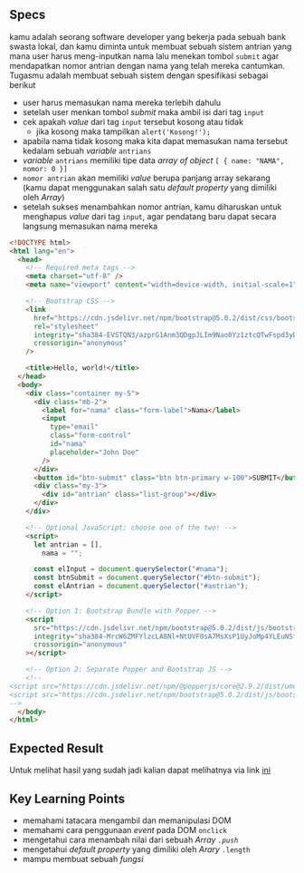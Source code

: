## Specs

kamu adalah seorang software developer yang bekerja pada sebuah bank swasta lokal, dan kamu diminta untuk membuat sebuah sistem antrian yang mana user harus meng-inputkan nama lalu menekan tombol `submit` agar mendapatkan nomor antrian dengan nama yang telah mereka cantumkan. Tugasmu adalah membuat sebuah sistem dengan spesifikasi sebagai berikut

- user harus memasukan nama mereka terlebih dahulu
- setelah user menkan tombol *submit* maka ambil isi dari tag `input`
- cek apakah *value* dari tag `input` tersebut kosong atau tidak
    - jika kosong maka tampilkan `alert('Kosong!');`
- apabila nama tidak kosong maka kita dapat memasukan nama tersebut kedalam sebuah *variable* `antrians`
- *variable* `antrians` memiliki tipe data *array of object* `[ { name: "NAMA", nomor: 0 }]`
- `nomor antrian` akan memiliki *value* berupa panjang array sekarang (kamu dapat menggunakan salah satu *default property* yang dimiliki oleh *Array*)
- setelah sukses menambahkan nomor antrian, kamu diharuskan untuk menghapus *value* dari tag `input`, agar pendatang baru dapat secara langsung memasukan nama mereka

```html
<!DOCTYPE html>
<html lang="en">
  <head>
    <!-- Required meta tags -->
    <meta charset="utf-8" />
    <meta name="viewport" content="width=device-width, initial-scale=1" />

    <!-- Bootstrap CSS -->
    <link
      href="https://cdn.jsdelivr.net/npm/bootstrap@5.0.2/dist/css/bootstrap.min.css"
      rel="stylesheet"
      integrity="sha384-EVSTQN3/azprG1Anm3QDgpJLIm9Nao0Yz1ztcQTwFspd3yD65VohhpuuCOmLASjC"
      crossorigin="anonymous"
    />

    <title>Hello, world!</title>
  </head>
  <body>
    <div class="container my-5">
      <div class="mb-2">
        <label for="nama" class="form-label">Nama</label>
        <input
          type="email"
          class="form-control"
          id="nama"
          placeholder="John Doe"
        />
      </div>
      <button id="btn-submit" class="btn btn-primary w-100">SUBMIT</button>
      <div class="my-3">
        <div id="antrian" class="list-group"></div>
      </div>
    </div>

    <!-- Optional JavaScript; choose one of the two! -->
    <script>
      let antrian = [],
        nama = "";

      const elInput = document.querySelector("#nama");
      const btnSubmit = document.querySelector("#btn-submit");
      const elAntrian = document.querySelector("#antrian");
    </script>

    <!-- Option 1: Bootstrap Bundle with Popper -->
    <script
      src="https://cdn.jsdelivr.net/npm/bootstrap@5.0.2/dist/js/bootstrap.bundle.min.js"
      integrity="sha384-MrcW6ZMFYlzcLA8Nl+NtUVF0sA7MsXsP1UyJoMp4YLEuNSfAP+JcXn/tWtIaxVXM"
      crossorigin="anonymous"
    ></script>

    <!-- Option 2: Separate Popper and Bootstrap JS -->
    <!--
<script src="https://cdn.jsdelivr.net/npm/@popperjs/core@2.9.2/dist/umd/popper.min.js" integrity="sha384-IQsoLXl5PILFhosVNubq5LC7Qb9DXgDA9i+tQ8Zj3iwWAwPtgFTxbJ8NT4GN1R8p" crossorigin="anonymous"></script>
<script src="https://cdn.jsdelivr.net/npm/bootstrap@5.0.2/dist/js/bootstrap.min.js" integrity="sha384-cVKIPhGWiC2Al4u+LWgxfKTRIcfu0JTxR+EQDz/bgldoEyl4H0zUF0QKbrJ0EcQF" crossorigin="anonymous"></script>
-->
  </body>
</html>
```

## Expected Result
Untuk melihat hasil yang sudah jadi kalian dapat melihatnya via link [ini](https://xitf0.csb.app/)

## Key Learning Points
- memahami tatacara mengambil dan memanipulasi DOM
- memahami cara penggunaan *event* pada DOM `onclick`
- mengetahui cara menambah nilai dari sebuah *Array `.push`*
- mengetahui *default* *property* yang dimiliki oleh *Arary* `.length`
- mampu membuat sebuah *fungsi*